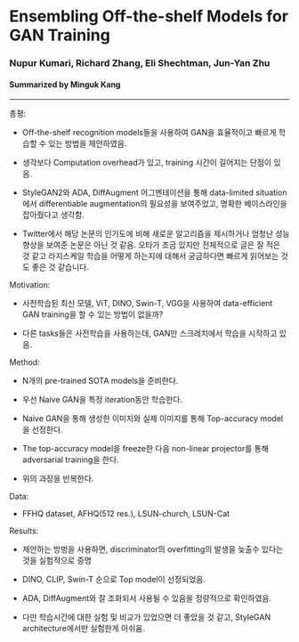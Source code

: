 # Ensembling Off-the-shelf Models for GAN Training
### Nupur Kumari, Richard Zhang, Eli Shechtman, Jun-Yan Zhu
#### Summarized by Minguk Kang
---



총평:



* Off-the-shelf recognition models들을 사용하여 GAN을 효율적이고 빠르게 학습할 수 있는 방법을 제안하였음.



* 생각보다 Computation overhead가 있고, training 시간이 길어지는 단점이 있음.



* StyleGAN2와 ADA, DiffAugment 어그멘테이션을 통해 data-limited situation에서 differentiable augmentation의 필요성을 보여주었고, 명확한 베이스라인을 잡아줬다고 생각함.



* Twitter에서 해당 논문의 인기도에 비해 새로운 알고리즘을 제시하거나 엄청난 성능 향상을 보여준 논문은 아닌 것 같음. 오타가 조금 있지만 전체적으로 글은 잘 적은 것 같고 라지스케일 학습을 어떻게 하는지에 대해서 궁금하다면 빠르게 읽어보는 것도 좋은 것 같습니다.



Motivation:



* 사전학습된 최신 모델, ViT, DINO, Swin-T, VGG을 사용하여 data-efficient GAN training을 할 수 있는 방법이 없을까?



* 다른 tasks들은 사전학습을 사용하는데, GAN만 스크레치에서 학습을 시작하고 있음.



Method:



* N개의 pre-trained SOTA models을 준비한다.


* 우선 Naive GAN을 특정 iteration동안 학습한다.


* Naive GAN을 통해 생성한 이미지와 실제 이미지를 통해 Top-accuracy model을 선정한다.


* The top-accuracy model을 freeze한 다음 non-linear projector를 통해 adversarial training을 한다.


* 위의 과정을 반복한다.



Data:



* FFHQ dataset, AFHQ(512 res.), LSUN-church, LSUN-Cat



Results:



* 제안하는 방벙을 사용하면, discriminator의 overfitting의 발생을 늦출수 있다는 것을 실험적으로 증명



* DINO, CLIP, Swin-T 순으로 Top model이 선정되었음.



* ADA, DiffAugment와 잘 조화되서 사용될 수 있음을 정량적으로 확인하였음.



* 다만 학습시간에 대한 실험 및 비교가 있었으면 더 좋았을 것 같고, StyleGAN architecture에서만 실험한게 아쉬움.
